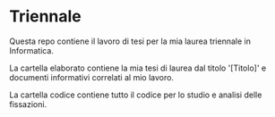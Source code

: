 # Triennale
Questa repo contiene il lavoro di tesi per la mia laurea triennale in Informatica.

La cartella elaborato contiene la mia tesi di laurea dal titolo '[Titolo]' e documenti informativi correlati al mio lavoro.

La cartella codice contiene tutto il codice per lo studio e analisi delle fissazioni.

